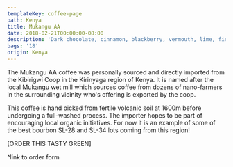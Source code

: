 ```yaml
---
templateKey: coffee-page
path: Kenya
title: Mukangu AA
date: 2018-02-21T00:00:00-08:00
description: 'Dark chocolate, cinnamon, blackberry, vermouth, lime, firm body.'
bags: '18'
origin: Kenya
---
```

The Mukangu AA coffee was personally sourced and directly imported from the Kibirigwi Coop in the Kirinyaga region of Kenya. It is named after the local Mukangu wet mill which sources coffee from dozens of nano-farmers in the surrounding vicinity who's offering is exported by the coop.

This coffee is hand picked from fertile volcanic soil at 1600m before undergoing a full-washed process. The importer hopes to be part of encouraging local organic initiatives. For now it is an example of some of the best bourbon SL-28 and SL-34 lots coming from this region!

\[ORDER THIS TASTY GREEN]

^link to order form
